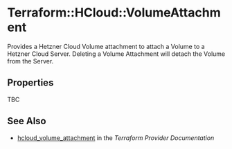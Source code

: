 # Terraform::HCloud::VolumeAttachment

Provides a Hetzner Cloud Volume attachment to attach a Volume to a Hetzner Cloud Server. Deleting a Volume Attachment will detach the Volume from the Server.

## Properties

TBC

## See Also

* [hcloud_volume_attachment](https://www.terraform.io/docs/providers/hcloud/r/volume_attachment.html) in the _Terraform Provider Documentation_